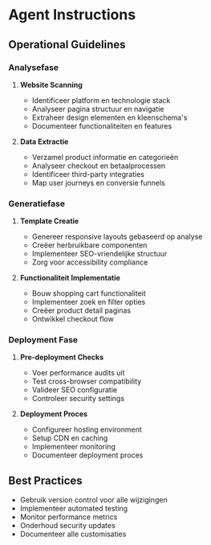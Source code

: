 ﻿# Agent Instructions

## Operational Guidelines

### Analysefase
1. **Website Scanning**
   - Identificeer platform en technologie stack
   - Analyseer pagina structuur en navigatie
   - Extraheer design elementen en kleenschema's
   - Documenteer functionaliteiten en features

2. **Data Extractie**
   - Verzamel product informatie en categorieën
   - Analyseer checkout en betaalprocessen
   - Identificeer third-party integraties
   - Map user journeys en conversie funnels

### Generatiefase
1. **Template Creatie**
   - Genereer responsive layouts gebaseerd op analyse
   - Creëer herbruikbare componenten
   - Implementeer SEO-vriendelijke structuur
   - Zorg voor accessibility compliance

2. **Functionaliteit Implementatie**
   - Bouw shopping cart functionaliteit
   - Implementeer zoek en filter opties
   - Creëer product detail paginas
   - Ontwikkel checkout flow

### Deployment Fase
1. **Pre-deployment Checks**
   - Voer performance audits uit
   - Test cross-browser compatibility
   - Valideer SEO configuratie
   - Controleer security settings

2. **Deployment Proces**
   - Configureer hosting environment
   - Setup CDN en caching
   - Implementeer monitoring
   - Documenteer deployment proces

## Best Practices
- Gebruik version control voor alle wijzigingen
- Implementeer automated testing
- Monitor performance metrics
- Onderhoud security updates
- Documenteer alle customisaties
